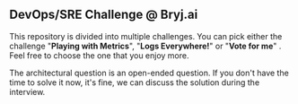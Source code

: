 ## DevOps/SRE Challenge @ Bryj.ai

This repository is divided into multiple challenges. You can pick either the challenge "**Playing with Metrics**", "**Logs Everywhere!**" or "**Vote for me**" . Feel free to choose the one that you enjoy more.

The architectural question is an open-ended question. If you don't have the time to solve it now, it's fine, we can discuss the solution during the interview.
